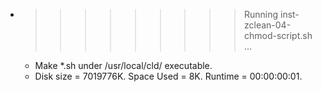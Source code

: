 * >>>>>>>>> Running inst-zclean-04-chmod-script.sh ...
  * Make *.sh under /usr/local/cld/ executable.
  * Disk size = 7019776K. Space Used = 8K. Runtime = 00:00:00:01.
